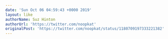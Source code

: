 ```yaml
---
date: 'Sun Oct 06 04:59:43 +0000 2019'
layout: like
authorName: Suz Hinton
authorUrl: 'https://twitter.com/noopkat'
originalPost: 'https://twitter.com/noopkat/status/1180709197333221382'
---
```

